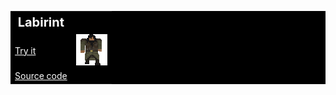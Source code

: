 <table style="border: none; background: black;">
<tbody>
<tr>
<th style="border: none; font-size: 20px; color: white;">Labirint</th>
</tr>
<tr>
<td style="border: none;"><a style="color: white;" href="http://www2.scptuj.si/~murko.david1/Labirint">Try it</a></td>
<td style="border: none;"><img src="https://raw.githubusercontent.com/shtayerc/Labirint/master/textures/50x50/Player_Front1.png" /></td>
</tr>
<tr>
<td style="border: none;"><a style="color: white;" href="https://github.com/shtayerc/Labirint">Source code</a></td>
<td style="border: none;">&nbsp;</td>
</tr>
</tbody>
</table>
